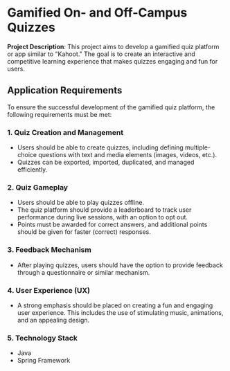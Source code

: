 # Gamified On- and Off-Campus Quizzes

**Project Description**: 
This project aims to develop a gamified quiz platform or app similar to "Kahoot."
 The goal is to create an interactive and competitive learning experience that makes quizzes engaging and fun for users.

## Application Requirements

To ensure the successful development of the gamified quiz platform, the following requirements must be met:

### 1. Quiz Creation and Management

- Users should be able to create quizzes, including defining multiple-choice questions with text
  and media elements (images, videos, etc.).
- Quizzes can be exported, imported, duplicated, and managed efficiently.

### 2. Quiz Gameplay

- Users should be able to play quizzes offline.
- The quiz platform should provide a leaderboard to track user performance during live sessions, with an option to opt out.
- Points must be awarded for correct answers, and additional points should be given for faster (correct) responses.

### 3. Feedback Mechanism

- After playing quizzes, users should have the option to provide feedback through a questionnaire or similar mechanism.

### 4. User Experience (UX)

- A strong emphasis should be placed on creating a fun and engaging user experience. 
This includes the use of stimulating music, animations, and an appealing design.

### 5. Technology Stack

- Java 
- Spring Framework
